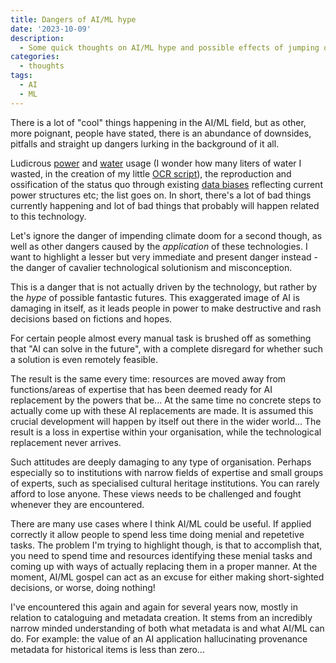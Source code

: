 ```yaml
---
title: Dangers of AI/ML hype
date: '2023-10-09'
description:
  - Some quick thoughts on AI/ML hype and possible effects of jumping on the bandwagon.
categories: 
  - thoughts
tags:
  - AI
  - ML
---
```


There is a lot of "cool" things happening in the AI/ML field, but as other, more poignant, people have stated, there is an abundance of downsides, pitfalls and straight up dangers lurking in the background of it all. 

Ludicrous [power](https://www.bloomberg.com/news/articles/2023-03-09/how-much-energy-do-ai-and-chatgpt-use-no-one-knows-for-sure) and [water](https://arxiv.org/pdf/2304.03271.pdf) usage (I wonder how many liters of water I wasted, in the creation of my little [OCR script](https://torbjorn.no/text-extraction.html)), the reproduction and ossification of the status quo through existing [data biases](https://www.nytimes.com/2021/03/15/technology/artificial-intelligence-google-bias.html) reflecting current power structures etc; the list goes on. 
In short, there's a lot of bad things currently happening and lot of  bad things that probably will happen related to this technology.

Let's ignore the danger of impending climate doom for a second though, as well as other dangers caused by the *application* of these technologies. 
I want to highlight a lesser but very immediate and present danger instead - the danger of cavalier technological solutionism and misconception.

This is a danger that is not actually driven by the technology, but rather by the *hype* of possible fantastic futures. 
This exaggerated image of AI is damaging in itself, as it leads people in power to make destructive and rash decisions based on fictions and hopes. 

For certain people almost every manual task is brushed off as something that "AI can solve in the future", with a complete disregard for whether such a solution is even remotely feasible. 

The result is the same every time: resources are moved away from functions/areas of expertise that has been deemed ready for AI replacement by the powers that be... 
At the same time no concrete steps to actually come up with these AI replacements are made. 
It is assumed this crucial development will happen by itself out there in the wider world... 
The result is a loss in expertise within your organisation, while the technological replacement never arrives. 

Such attitudes are deeply damaging to any type of organisation. 
Perhaps especially so to institutions with narrow fields of expertise and small groups of experts, such as specialised cultural heritage institutions. 
You can rarely afford to lose anyone. 
These views needs to be challenged and fought whenever they are encountered.

There are many use cases where I think AI/ML could be useful. 
If applied correctly it allow people to spend less time doing menial and repetetive tasks. 
The problem I'm trying to highlight though, is that to accomplish that, you need to spend time and resources identifying these menial tasks and coming up with ways of actually replacing them in a proper manner. 
At the moment, AI/ML gospel can act as an excuse for either making short-sighted decisions, or worse, doing nothing!

I've encountered this again and again for several years now, mostly in relation to cataloguing and metadata creation. 
It stems from an incredibly narrow minded understanding of both what metadata is and what AI/ML can do. 
For example: the value of an AI application hallucinating provenance metadata for historical items is less than zero...
